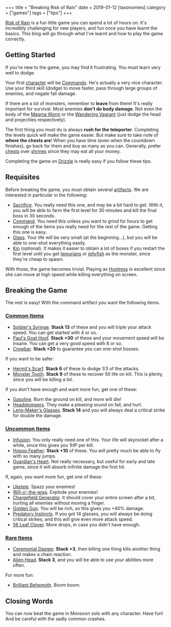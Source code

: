 +++
title = "Breaking Risk of Rain"
date = 2019-01-12
[taxonomies]
category = ["games"]
tags = ["tips"]
+++

[Risk of Rain](https://riskofraingame.com/) is a fun little game you can spend a lot of hours on. It's incredibly challenging for new players, and fun once you have learnt the basics. This blog will go through what I've learnt and how to play the game correctly.


## Getting Started

If you're new to the game, you may find it frustrating. You must learn very well to dodge.

Your first [character](http://riskofrain.wikia.com/wiki/Category:Characters) will be [Commando](http://riskofrain.wikia.com/wiki/Commando). He's actually a very nice character. Use your third skill (dodge) to move faster, pass through large groups of enemies, and negate fall damage.

If there are a lot of monsters, remember to **leave** from there! It's really important for survival. Most enemies **don't do body damage**. Not even the body of the [Magma Worm](http://riskofrain.wikia.com/wiki/Magma_Worm) or the [Wandering Vagrant](http://riskofrain.wikia.com/wiki/Wandering_Vagrant) (just dodge the head and projectiles respectively).

The first thing you must do is always **rush for the teleporter**. Completing the levels quick will make the game easier. But make sure to take note of **where the chests are**! When you have time (even when the countdown finishes), go back for them and buy as many as you can. Generally, prefer [chests](http://riskofrain.wikia.com/wiki/Chest) over [shrines](http://riskofrain.wikia.com/wiki/Shrine) since they may eat all your money.

Completing the game on [Drizzle](http://riskofrain.wikia.com/wiki/Difficulty) is really easy if you follow these tips.


## Requisites

Before breaking the game, you must obtain several [artifacts](http://riskofrain.wikia.com/wiki/Item#Artifacts). We are interested in particular in the following:

* [Sacrifice](http://riskofrain.wikia.com/wiki/Sacrifice). You really need this one, and may be a bit hard to get. With it, you will be able to farm the first level for 30 minutes and kill the final boss in 30 seconds.
* [Command](http://riskofrain.wikia.com/wiki/Command). You need this unless you want to grind for hours to get enough of the items you really need for the rest of the game. Getting this one is easy.
* [Glass](http://riskofrain.wikia.com/wiki/Glass). Your life will be very small (at the beginning…), but you will be able to one-shot everything easily.
* [Kin](http://riskofrain.wikia.com/wiki/Kin) (optional). It makes it easier to obtain a lot of boxes if you restart the first level until you get [lemurians](http://riskofrain.wikia.com/wiki/Lemurian) or [jellyfish](http://riskofrain.wikia.com/wiki/Jellyfish) as the monster, since they're cheap to spawn.

With those, the game becomes trivial. Playing as [Huntress](http://riskofrain.wikia.com/wiki/Huntress) is excellent since she can move at high speed while killing everything on screen.


## Breaking the Game

The rest is easy! With the command artifact you want the following items.

### [Common Items](http://riskofrain.wikia.com/wiki/Category:Common_Items)

* [Soldier's Syringe](http://riskofrain.wikia.com/wiki/Soldier's_Syringe). **Stack 13** of these and you will triple your attack speed. You can get started with 4 or so.
* [Paul's Goat Hoof](http://riskofrain.wikia.com/wiki/Paul's_Goat_Hoof). **Stack +30** of these and your movement speed will be insane. You can get a very good speed with 8 or so.
* [Crowbar](http://riskofrain.wikia.com/wiki/Crowbar). **Stack +20** to guarantee you can one-shot bosses.

If you want to be safer:
* [Hermit's Scarf](http://riskofrain.wikia.com/wiki/Hermit's_Scarf). **Stack 6** of these to dodge 1/3 of the attacks.
* [Monster Tooth](http://riskofrain.wikia.com/wiki/Monster_Tooth). **Stack 9** of these to recover 50 life on kill. This is plenty, since you will be killing *a lot*.

If you don't have enough and want more fun, get one of these:
* [Gasoline](http://riskofrain.wikia.com/wiki/Gasoline). Burn the ground on kill, and more will die!
* [Headstompers](http://riskofrain.wikia.com/wiki/Headstompers). They make a pleasing sound on fall, and hurt.
* [Lens-Maker's Glasses](http://riskofrain.wikia.com/wiki/Lens-Maker's_Glasses). **Stack 14** and you will always deal a critical strike for double the damage.

### [Uncommon Items](http://riskofrain.wikia.com/wiki/Category:Uncommon_Items)

* [Infusion](http://riskofrain.wikia.com/wiki/Infusion). You only really need one of this. Your life will skyrocket after a while, since this gives you 1HP per kill.
* [Hopoo Feather](http://riskofrain.wikia.com/wiki/Hopoo_Feather). **Stack +10** of these. You will pretty much be able to fly with so many jumps.
* [Guardian's Heart](http://riskofrain.wikia.com/wiki/Guardian's_Heart). Not really necessary, but useful for early and late game, since it will absorb infinite damage the first hit.

If, again, you want more fun, get one of these:
* [Ukelele](http://riskofrain.wikia.com/wiki/Ukulele). Spazz your enemies!
* [Will-o'-the-wisp](http://riskofrain.wikia.com/wiki/Will-o'-the-wisp). Explode your enemies!
* [Chargefield Generator](http://riskofrain.wikia.com/wiki/Chargefield_Generator). It should cover your entire screen after a bit, hurting all enemies without moving a finger.
* [Golden Gun](http://riskofrain.wikia.com/wiki/Golden_Gun). You will be rich, so this gives you +40% damage.
* [Predatory Instincts](http://riskofrain.wikia.com/wiki/Predatory_Instincts). If you got 14 glasses, you will always be doing critical strikes, and this will give even more attack speed.
* [56 Leaf Clover](http://riskofrain.wikia.com/wiki/56_Leaf_Clover). More drops, in case you didn't have enough.

### [Rare Items](http://riskofrain.wikia.com/wiki/Category:Rare_Items)

* [Ceremonial Dagger](http://riskofrain.wikia.com/wiki/Ceremonial_Dagger). **Stack +3**, then killing one thing kills another thing and makes a chain reaction.
* [Alien Head](http://riskofrain.wikia.com/wiki/Alien_Head). **Stack 3**, and you will be able to use your abilities more often.

For more fun:
* [Brilliant Behemoth](http://riskofrain.wikia.com/wiki/Brilliant_Behemoth). Boom boom.


## Closing Words

You can now beat the game in Monsoon solo with any character. Have fun! And be careful with the sadly common crashes.